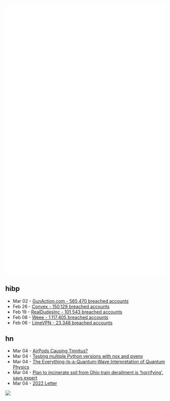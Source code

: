 ![Metrics](https://raw.githubusercontent.com/phixion/phixion/master/metrics.svg)

## hibp

<!--
for https://github.com/phixion/phixion/blob/main/.github/workflows/feeds.yml
-->
<!--START_SECTION:haveibeenpwnd-->
- Mar 02 - [GunAction.com - 565,470 breached accounts](https://haveibeenpwned.com/PwnedWebsites#GunAuction)
- Feb 26 - [Convex - 150,129 breached accounts](https://haveibeenpwned.com/PwnedWebsites#Convex)
- Feb 19 - [RealDudesInc - 101,543 breached accounts](https://haveibeenpwned.com/PwnedWebsites#RealDudesInc)
- Feb 08 - [Weee - 1,117,405 breached accounts](https://haveibeenpwned.com/PwnedWebsites#Weee)
- Feb 06 - [LimeVPN - 23,348 breached accounts](https://haveibeenpwned.com/PwnedWebsites#LimeVPN)
<!--END_SECTION:haveibeenpwnd-->

## hn

<!--
for https://github.com/phixion/phixion/blob/main/.github/workflows/feeds.yml
-->
<!--START_SECTION:hn-->
- Mar 04 - [AirPods Causing Tinnitus?](https://discussions.apple.com/thread/250886390)
- Mar 04 - [Testing multiple Python versions with nox and pyenv](https://sethmlarson.dev/nox-pyenv-all-python-versions)
- Mar 04 - [The Everything-Is-a-Quantum-Wave Interpretation of Quantum Physics](https://arxiv.org/abs/2303.00831)
- Mar 04 - [Plan to incinerate soil from Ohio train derailment is ‘horrifying’, says expert](https://www.theguardian.com/us-news/2023/mar/04/east-ohio-train-derailment-soil)
- Mar 04 - [2022 Letter](https://danwang.co/2022-letter/)
<!--END_SECTION:hn-->

<!--
for https://yhype.me
-->
![](https://hit.yhype.me/github/profile?user_id=13013670)
